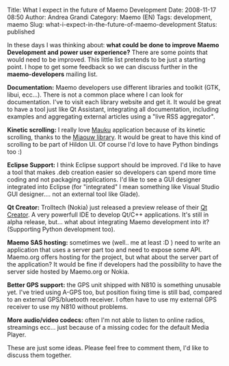 Title: What I expect in the future of Maemo Development
Date: 2008-11-17 08:50
Author: Andrea Grandi
Category: Maemo (EN)
Tags: development, maemo
Slug: what-i-expect-in-the-future-of-maemo-development
Status: published

In these days I was thinking about: **what could be done to improve
Maemo Development and power user experience?** There are some points
that would need to be improved. This little list pretends to be just a
starting point. I hope to get some feedback so we can discuss further in
the **maemo-developers** mailing list.

**Documentation:** Maemo developers use different libraries and toolkit
(GTK, libui, ecc...). There is not a common place where I can look for
documentation. I've to visit each library website and get it. It would
be great to have a tool just like Qt Assistant, integrating all
documentation, including examples and aggregating external articles
using a "live RSS aggregator".

**Kinetic scrolling:** I really love
[Mauku](http://mauku.henrikhedberg.com/) application because of its
kinetic scrolling, thanks to the [Miaouw
library](http://miaouw.henrikhedberg.com/). It would be great to have
this kind of scrolling to be part of Hildon UI. Of course I'd love to
have Python bindings too :)

**Eclipse Support:** I think Eclipse support should be improved. I'd
like to have a tool that makes .deb creation easier so developers can
spend more time coding and not packaging applications. I'd like to see a
GUI designer integrated into Eclipse (for "integrated" I mean something
like Visual Studio GUI designer.... not an external tool like Glade).

**Qt Creator:** Trolltech (Nokia) just released a preview release of
their [Qt Creator](http://trolltech.com/developer/qt-creator). A very
powerfull IDE to develop Qt/C++ applications. It's still in alpha
release, but... what about integrating Maemo development into it?
(Supporting Python development too).

**Maemo SAS hosting:** sometimes we (well.. me at least :D ) need to
write an application that uses a server part too and need to expose some
API. Maemo.org offers hosting for the project, but what about the server
part of the application? It would be fine if developers had the
possibility to have the server side hosted by Maemo.org or Nokia.

**Better GPS support:** the GPS unit shipped with N810 is something
unusable yet. I've tried using A-GPS too, but position fixing time is
still bad, compared to an external GPS/bluetooth receiver. I often have
to use my external GPS receiver to use my N810 without problems.

**More audio/video codecs:** often I'm not able to listen to online
radios, streamings ecc... just because of a missing codec for the
default Media Player.

These are just some ideas. Please feel free to comment them, I'd like to
discuss them together.
